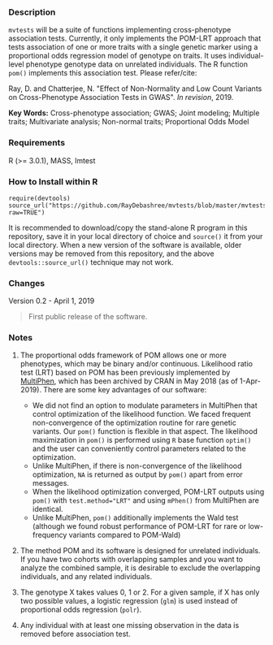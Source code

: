 ### Description
`mvtests` will be a suite of functions implementing cross-phenotype association tests. Currently, it only implements the POM-LRT approach that tests association of one or more traits with a single genetic marker using a proportional odds regression model of genotype on traits. It uses individual-level phenotype genotype data on unrelated individuals. The R function `pom()` implements this association test. Please refer/cite:

Ray, D. and Chatterjee, N. "Effect of Non-Normality and Low Count Variants on Cross-Phenotype Association Tests in GWAS". *In revision*, 2019.

**Key Words:** Cross-phenotype association; GWAS; Joint modeling; Multiple traits; Multivariate analysis; Non-normal traits; Proportional Odds Model 


### Requirements
R (>= 3.0.1), MASS, lmtest

### How to Install within R
```{r}
require(devtools)
source_url("https://github.com/RayDebashree/mvtests/blob/master/mvtests_v0.2.R?raw=TRUE")
```
It is recommended to download/copy the stand-alone R program in this repository, save it in your local directory of choice and `source()` it from your local directory. When a new version of the software is available, older versions may be removed from this repository, and the above `devtools::source_url()` technique may not work.


### Changes
Version 0.2 - April 1, 2019
> First public release of the software.


### Notes
1. The proportional odds framework of POM allows one or more phenotypes, which may be binary and/or continuous. Likelihood ratio test (LRT) based on POM has been previously implemented by [MultiPhen](https://rdrr.io/cran/MultiPhen/), which has been archived by CRAN in May 2018 (as of 1-Apr-2019). There are some key advantages of our software:
    * We did not find an option to modulate parameters in MultiPhen that control optimization of the likelihood function. We faced frequent non-convergence of the optimization routine for rare genetic variants. Our `pom()` function is flexible in that aspect. The likelihood maximization in `pom()` is performed using `R` base function `optim()` and the user can conveniently
control parameters related to the optimization.
    * Unlike MultiPhen, if there is non-convergence of the likelihood optimization, `NA` is returned as output by `pom()` apart from error messages.
    * When the likelihood optimization converged, POM-LRT outputs using `pom()` with `test.method="LRT"` and using `mPhen()` from MultiPhen are identical.
    * Unlike MultiPhen, `pom()` additionally implements the Wald test (although we found robust performance of POM-LRT for rare or low-frequency variants compared to POM-Wald)
 
2. The method POM and its software is designed for unrelated individuals. If you have two cohorts with overlapping samples and you want to analyze the combined sample, it is desirable to exclude the overlapping individuals, and any related individuals. 

3. The genotype X takes values 0, 1 or 2. For a given sample, if X has only two possible values, a logistic regression (`glm`) is used instead of proportional odds regression (`polr`).

4. Any individual with at least one missing observation in the data is removed before association test.  
